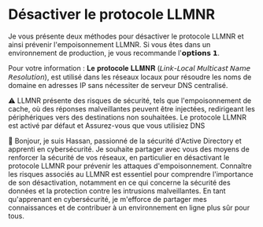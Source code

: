 # Désactiver le protocole LLMNR

Je vous présente deux méthodes pour désactiver le protocole LLMNR et ainsi prévenir l'empoisonnement LLMNR. Si vous êtes dans un environnement de production, je vous recommande l'𝗼𝗽𝘁𝗶𝗼𝗻𝘀 𝟭.

Pour votre information : 𝐋𝐞 𝐩𝐫𝐨𝐭𝐨𝐜𝐨𝐥𝐞 𝐋𝐋𝐌𝐍𝐑 (𝘓𝘪𝘯𝘬-𝘓𝘰𝘤𝘢𝘭 𝘔𝘶𝘭𝘵𝘪𝘤𝘢𝘴𝘵 𝘕𝘢𝘮𝘦 𝘙𝘦𝘴𝘰𝘭𝘶𝘵𝘪𝘰𝘯), est utilisé dans les réseaux locaux pour résoudre les noms de domaine en adresses IP sans nécessiter de serveur DNS centralisé.

⚠ LLMNR présente des risques de sécurité, tels que l'empoisonnement de cache, où des réponses malveillantes peuvent être injectées, redirigeant les périphériques vers des destinations non souhaitées. Le protocole LLMNR est activé par défaut et Assurez-vous que vous utilisiez DNS


👋 Bonjour, je suis Hassan, passionné de la sécurité d'Active Directory et apprenti en cybersécurité. Je souhaite partager avec vous des moyens de renforcer la sécurité de vos réseaux, en particulier en désactivant le protocole LLMNR pour prévenir les attaques d'empoisonnement. Connaître les risques associés au LLMNR est essentiel pour comprendre l'importance de son désactivation, notamment en ce qui concerne la sécurité des données et la protection contre les intrusions malveillantes. En tant qu'apprenant en cybersécurité, je m'efforce de partager mes connaissances et de contribuer à un environnement en ligne plus sûr pour tous.


